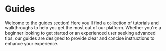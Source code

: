 # Guides

Welcome to the guides section! Here you'll find a collection of tutorials and walkthroughs to help you get the most out of our platform. Whether you're a beginner looking to get started or an experienced user seeking advanced tips, our guides are designed to provide clear and concise instructions to enhance your experience.
